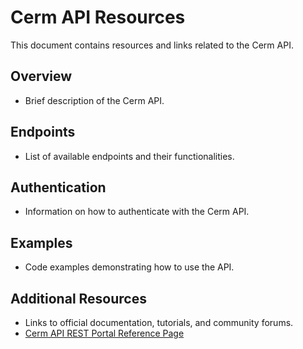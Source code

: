 # Cerm API Resources

This document contains resources and links related to the Cerm API.

## Overview
- Brief description of the Cerm API.

## Endpoints
- List of available endpoints and their functionalities.

## Authentication
- Information on how to authenticate with the Cerm API.

## Examples
- Code examples demonstrating how to use the API.

## Additional Resources
- Links to official documentation, tutorials, and community forums.
- [Cerm API REST Portal Reference Page](https://example.com/cerm-api-rest-portal)